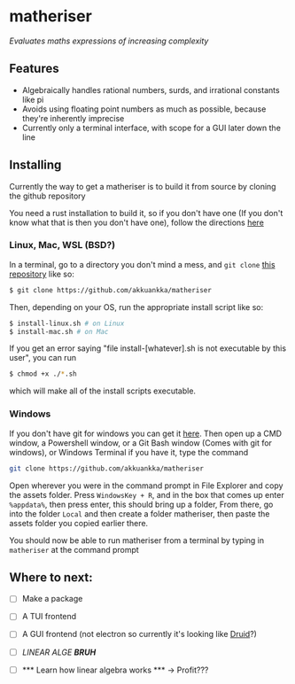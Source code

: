 # matheriser
*Evaluates maths expressions of increasing complexity*

## Features
* Algebraically handles rational numbers, surds, and irrational constants like pi
* Avoids using floating point numbers as much as possible, because they're inherently imprecise
* Currently only a terminal interface, with scope for a GUI later down the line

## Installing
Currently the way to get a matheriser is to build it from source by cloning the github repository

You need a rust installation to build it, so if you don't have one (If you don't know what that is then you don't have one), follow the directions [here](https://rustup.rs/)

### Linux, Mac, WSL (BSD?)

In a terminal, go to a directory you don't mind a mess, and `git clone` [this repository](https://github.com/akkuankka/matheriser) like so:
```bash
$ git clone https://github.com/akkuankka/matheriser 
```
Then, depending on your OS, run the appropriate install script like so:
```bash
$ install-linux.sh # on Linux
$ install-mac.sh # on Mac
```

If you get an error saying "file install-[whatever].sh is not executable by this user", you can run
```bash
$ chmod +x ./*.sh
```
which will make all of the install scripts executable.

### Windows

If you don't have git for windows you can get it [here](https://gitforwindows.org/).
Then open up a CMD window, a Powershell window, or a Git Bash window (Comes with git for windows), or Windows Terminal if you have it, type the command
``` bash
git clone https://github.com/akkuankka/matheriser
```
Open wherever you were in the command prompt in File Explorer and copy the assets folder.
Press `WindowsKey + R`, and in the box that comes up enter `%appdata%`, then press enter, this should bring up a folder,
From there, go into the folder `Local` and then create a folder matheriser, then paste the assets folder you copied earlier there.

You should now be able to run matheriser from a terminal by typing in `matheriser` at the command prompt


## Where to next:
- [ ] Make a package
- [ ] A TUI frontend
- [ ] A GUI frontend (not electron so currently it's looking like [Druid](https://github.com/linebender/druid)?)
- [ ] *LINEAR ALGE* ***BRUH***
- [ ] *** Learn how linear algebra works *** -> Profit???

